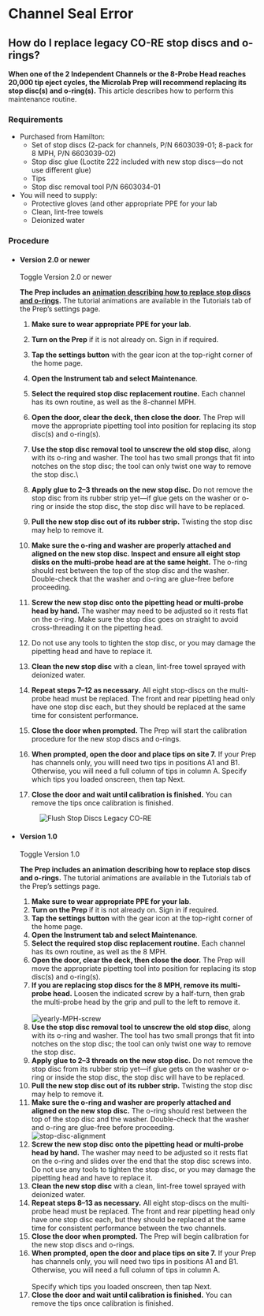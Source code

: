 # Channel Seal Error

## How do I replace legacy CO-RE stop discs and o-rings?

**When one of the 2 Independent Channels or the 8-Probe Head reaches 20,000 tip eject cycles, the Microlab Prep will recommend replacing its stop disc(s) and o-ring(s).** This article describes how to perform this maintenance routine.

### Requirements

* Purchased from Hamilton:
  * Set of stop discs (2-pack for channels, P/N 6603039-01; 8-pack for 8 MPH, P/N 6603039-02)
  * Stop disc glue (Loctite 222 included with new stop discs—do not use different glue)
  * Tips
  * Stop disc removal tool P/N 6603034-01
* You will need to supply:
  * Protective gloves (and other appropriate PPE for your lab
  * Clean, lint-free towels
  * Deionized water

### Procedure

*   #### Version 2.0 or newer

    Toggle Version 2.0 or newer

    **The Prep includes an** [**animation describing how to replace stop discs and o-rings**](https://youtu.be/ZKEqizAciqI)**.** The tutorial animations are available in the Tutorials tab of the Prep’s settings page.

    1. **Make sure to wear appropriate PPE for your lab**.
    2. **Turn on the Prep** if it is not already on. Sign in if required.
    3. **Tap the settings button** with the gear icon at the top-right corner of the home page.
    4. **Open the Instrument tab and select Maintenance**.
    5. **Select the required stop disc replacement routine.** Each channel has its own routine, as well as the 8-channel MPH.
    6. **Open the door, clear the deck, then close the door.** The Prep will move the appropriate pipetting tool into position for replacing its stop disc(s) and o-ring(s).
    7. **Use the stop disc removal tool to unscrew the old stop disc**, along with its o-ring and washer. The tool has two small prongs that fit into notches on the stop disc; the tool can only twist one way to remove the stop disc.\

    8. **Apply glue to 2–3 threads on the new stop disc.** Do not remove the stop disc from its rubber strip yet—if glue gets on the washer or o-ring or inside the stop disc, the stop disc will have to be replaced.
    9. **Pull the new stop disc out of its rubber strip.** Twisting the stop disc may help to remove it.
    10. **Make sure the o-ring and washer are properly attached and aligned on the new stop disc. Inspect and ensure all eight stop disks on the multi-probe head are at the same height.** The o-ring should rest between the top of the stop disc and the washer. Double-check that the washer and o-ring are glue-free before proceeding.
    11. **Screw the new stop disc onto the pipetting head or multi-probe head by hand.** The washer may need to be adjusted so it rests flat on the o-ring. Make sure the stop disc goes on straight to avoid cross-threading it on the pipetting head.
    12. Do not use any tools to tighten the stop disc, or you may damage the pipetting head and have to replace it.
    13. **Clean the new stop disc** with a clean, lint-free towel sprayed with deionized water.
    14. **Repeat steps 7–12 as necessary.** All eight stop-discs on the multi-probe head must be replaced. The front and rear pipetting head only have one stop disc each, but they should be replaced at the same time for consistent performance.
    15. **Close the door when prompted.** The Prep will start the calibration procedure for the new stop discs and o-rings.
    16. **When prompted, open the door and place tips on site 7.** If your Prep has channels only, you willl need two tips in positions A1 and B1. Otherwise, you will need a full column of tips in column A. Specify which tips you loaded onscreen, then tap Next.
    17. **Close the door and wait until calibration is finished.** You can remove the tips once calibration is finished.

    <figure><img src="https://assets-robotics.hamiltoncompany.com/Flush_Stop_Discs_Legacy_CORE.png?v=1665501423" alt="Flush Stop Discs Legacy CO-RE"><figcaption></figcaption></figure>
*   #### Version 1.0

    Toggle Version 1.0

    **The Prep includes an animation describing how to replace stop discs and o-rings.** The tutorial animations are available in the Tutorials tab of the Prep’s settings page.

    1. **Make sure to wear appropriate PPE for your lab**.
    2. **Turn on the Prep** if it is not already on. Sign in if required.
    3. **Tap the settings button** with the gear icon at the top-right corner of the home page.
    4. **Open the Instrument tab and select Maintenance**.
    5. **Select the required stop disc replacement routine.** Each channel has its own routine, as well as the 8 MPH.
    6. **Open the door, clear the deck, then close the door.** The Prep will move the appropriate pipetting tool into position for replacing its stop disc(s) and o-ring(s).
    7. **If you are replacing stop discs for the 8 MPH, remove its multi-probe head.** Loosen the indicated screw by a half-turn, then grab the multi-probe head by the grip and pull to the left to remove it.\
       \
       ![yearly-MPH-screw](https://cdn2.hubspot.net/hub/523047/hubfs/Prep%20Knowledge%20Base/yearly-MPH-screw.png?width=261\&name=yearly-MPH-screw.png)
    8. **Use the stop disc removal tool to unscrew the old stop disc**, along with its o-ring and washer. The tool has two small prongs that fit into notches on the stop disc; the tool can only twist one way to remove the stop disc.
    9. **Apply glue to 2–3 threads on the new stop disc.** Do not remove the stop disc from its rubber strip yet—if glue gets on the washer or o-ring or inside the stop disc, the stop disc will have to be replaced.
    10. **Pull the new stop disc out of its rubber strip.** Twisting the stop disc may help to remove it.
    11. **Make sure the o-ring and washer are properly attached and aligned on the new stop disc.** The o-ring should rest between the top of the stop disc and the washer. Double-check that the washer and o-ring are glue-free before proceeding.\
        ![stop-disc-alignment](https://cdn2.hubspot.net/hub/523047/hubfs/Prep%20Knowledge%20Base/stop-disc-alignment.png?width=246\&name=stop-disc-alignment.png)
    12. **Screw the new stop disc onto the pipetting head or multi-probe head by hand.** The washer may need to be adjusted so it rests flat on the o-ring and slides over the end that the stop disc screws into. Do not use any tools to tighten the stop disc, or you may damage the pipetting head and have to replace it.
    13. **Clean the new stop disc** with a clean, lint-free towel sprayed with deionized water.
    14. **Repeat steps 8–13 as necessary.** All eight stop-discs on the multi-probe head must be replaced. The front and rear pipetting head only have one stop disc each, but they should be replaced at the same time for consistent performance between the two channels.
    15. **Close the door when prompted.** The Prep will begin calibration for the new stop discs and o-rings.
    16. **When prompted, open the door and place tips on site 7.** If your Prep has channels only, you will need two tips in positions A1 and B1. Otherwise, you will need a full column of tips in column A.\
        \
        Specify which tips you loaded onscreen, then tap Next.
    17. **Close the door and wait until calibration is finished.** You can remove the tips once calibration is finished.
